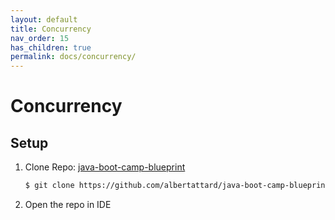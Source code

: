 ```yaml
---
layout: default
title: Concurrency
nav_order: 15
has_children: true
permalink: docs/concurrency/
---
```


# Concurrency

## Setup

1. Clone Repo: [java-boot-camp-blueprint](https://github.com/albertattard/java-boot-camp-blueprint)

    ```bash
    $ git clone https://github.com/albertattard/java-boot-camp-blueprint.git
    ```

1. Open the repo in IDE
